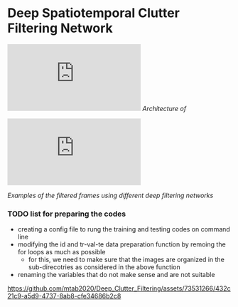 # Deep Spatiotemporal Clutter Filtering Network
![Unet.pdf](https://github.com/mtab2020/Deep_Clutter_Filtering/files/10893047/Unet.pdf)
*Architecture of*

![Filtered_eg.pdf](https://github.com/mtab2020/Deep_Clutter_Filtering/files/10893053/Filtered_eg.pdf)

*Examples of the filtered frames using different deep filtering networks*

### TODO list for preparing the codes
- creating a config file to rung the training and testing codes on command line
- modifying the id and tr-val-te data preparation function by remoing the for loops as much as possible
  - for this, we need to make sure that the images are organized in the sub-direcotries as considered in the above function
- renaming the variables that do not make sense and are not suitable  


https://github.com/mtab2020/Deep_Clutter_Filtering/assets/73531266/432c21c9-a5d9-4737-8ab8-cfe34686b2c8

